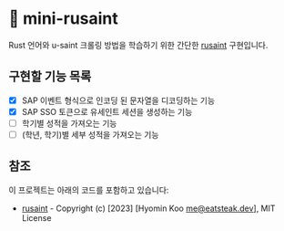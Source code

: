 # 🦀 mini-rusaint
Rust 언어와 u-saint 크롤링 방법을 학습하기 위한 간단한 [rusaint](https://github.com/EATSTEAK/rusaint) 구현입니다.

## 구현할 기능 목록
- [x] SAP 이벤트 형식으로 인코딩 된 문자열을 디코딩하는 기능
- [x] SAP SSO 토큰으로 유세인트 세션을 생성하는 기능
- [ ] 학기별 성적을 가져오는 기능
- [ ] (학년, 학기)별 세부 성적을 가져오는 기능 

## 참조
이 프로젝트는 아래의 코드를 포함하고 있습니다:
- [rusaint](https://github.com/EATSTEAK/rusaint) - Copyright (c) [2023] [Hyomin Koo <me@eatsteak.dev>], MIT License